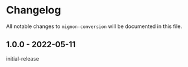 # Changelog

All notable changes to `mignon-conversion` will be documented in this file.

## 1.0.0 - 2022-05-11
initial-release
